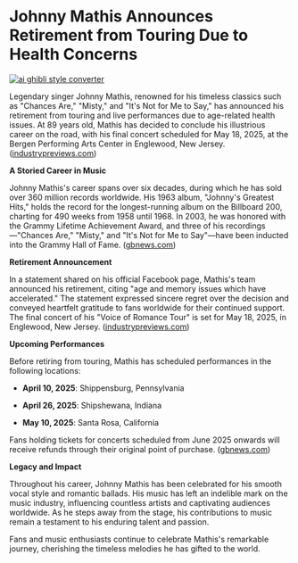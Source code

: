# Johnny Mathis Announces Retirement from Touring Due to Health Concerns

[![ai ghibli style converter](https://i.imgur.com/dwt8Y5G.gif)](https://witbeam.net/slzx)

Legendary singer Johnny Mathis, renowned for his timeless classics such as "Chances Are," "Misty," and "It's Not for Me to Say," has announced his retirement from touring and live performances due to age-related health issues. At 89 years old, Mathis has decided to conclude his illustrious career on the road, with his final concert scheduled for May 18, 2025, at the Bergen Performing Arts Center in Englewood, New Jersey. ([industrypreviews.com](https://www.industrypreviews.com/2025/03/27/johnny-mathis-is-retiring-from-concerts-due-to-age-memory-issues/?utm_source=openai))

**A Storied Career in Music**

Johnny Mathis's career spans over six decades, during which he has sold over 360 million records worldwide. His 1963 album, "Johnny's Greatest Hits," holds the record for the longest-running album on the Billboard 200, charting for 490 weeks from 1958 until 1968. In 2003, he was honored with the Grammy Lifetime Achievement Award, and three of his recordings—"Chances Are," "Misty," and "It's Not for Me to Say"—have been inducted into the Grammy Hall of Fame. ([gbnews.com](https://www.gbnews.com/celebrity/johnny-mathis-final-performance-age-memory-issues?utm_source=openai))

**Retirement Announcement**

In a statement shared on his official Facebook page, Mathis's team announced his retirement, citing "age and memory issues which have accelerated." The statement expressed sincere regret over the decision and conveyed heartfelt gratitude to fans worldwide for their continued support. The final concert of his "Voice of Romance Tour" is set for May 18, 2025, in Englewood, New Jersey. ([industrypreviews.com](https://www.industrypreviews.com/2025/03/27/johnny-mathis-is-retiring-from-concerts-due-to-age-memory-issues/?utm_source=openai))

**Upcoming Performances**

Before retiring from touring, Mathis has scheduled performances in the following locations:

- **April 10, 2025**: Shippensburg, Pennsylvania

- **April 26, 2025**: Shipshewana, Indiana

- **May 10, 2025**: Santa Rosa, California

Fans holding tickets for concerts scheduled from June 2025 onwards will receive refunds through their original point of purchase. ([gbnews.com](https://www.gbnews.com/celebrity/johnny-mathis-final-performance-age-memory-issues?utm_source=openai))

**Legacy and Impact**

Throughout his career, Johnny Mathis has been celebrated for his smooth vocal style and romantic ballads. His music has left an indelible mark on the music industry, influencing countless artists and captivating audiences worldwide. As he steps away from the stage, his contributions to music remain a testament to his enduring talent and passion.

Fans and music enthusiasts continue to celebrate Mathis's remarkable journey, cherishing the timeless melodies he has gifted to the world.